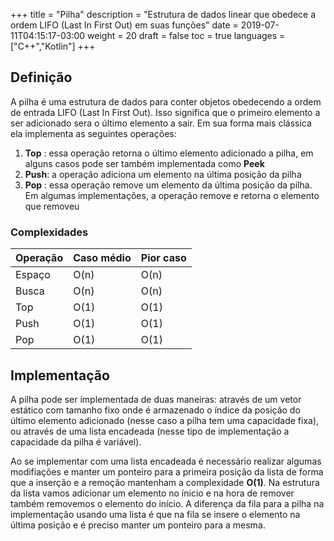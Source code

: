 +++
title = "Pilha"
description = "Estrutura de dados linear que obedece a ordem LIFO (Last In First Out) em suas funções"
date = 2019-07-11T04:15:17-03:00
weight = 20
draft = false
toc = true
languages = ["C++","Kotlin"]
+++
<h2 class="title is-4"> Definição </h2>

A pilha é uma estrutura de dados para conter objetos obedecendo a ordem de entrada  LIFO (Last In First Out). Isso significa
que o primeiro elemento a ser adicionado sera o último elemento a sair. Em sua forma mais clássica ela implementa
as seguintes operações:

<div class="margin_left">
  <ol>
    <li><b>Top</b> : essa operação retorna o último elemento adicionado a pilha, em alguns casos pode ser também implementada como <b>Peek</b></li>
    <li><b>Push</b>: a operação adiciona um elemento na última posição da pilha</li>
    <li><b>Pop</b> : essa operação remove um elemento da última posição da pilha. Em algumas implementações, a operação remove e retorna o elemento que removeu </li>
  </ol>
</div>

<div class="container has-text-centered">
<h3 class="title is-5 margin_top"> Complexidades </h3>

<table class="table is-striped is-bordered center" >
    <thead>
        <tr>
            <th>Operação</th>
            <th>Caso médio</th> 
            <th>Pior caso</th>
        </tr>
    </thead>
    <tbody>
        <tr>
            <td>Espaço</td>
            <td>O(n)</td> 
            <td>O(n)</td>
        </tr>
        <tr>
            <td>Busca</td>
            <td>O(n)</td> 
            <td>O(n)</td>
        </tr>
        <tr>
            <td>Top</td>
            <td>O(1)</td> 
            <td>O(1)</td>
        </tr>
        <tr>
            <td>Push</td>
            <td>O(1)</td> 
            <td>O(1)</td>
        </tr>
        <tr>
            <td>Pop</td>
            <td>O(1)</td> 
            <td>O(1)</td>
        </tr>
    </tbody>
</table>
</div>

<h2 class="title is-4 margin_top"> Implementação </h2>

A pilha pode ser implementada de duas maneiras: através de um vetor estático com tamanho fixo onde é armazenado o índice da posição do último elemento adicionado (nesse caso a pilha tem uma capacidade fixa), ou através de uma lista encadeada (nesse tipo de implementação a capacidade da pilha é variável).

Ao se implementar com uma lista encadeada é necessário realizar algumas modifiações e manter um ponteiro para a primeira posição da lista de forma que a inserção e a remoção mantenham a complexidade **O(1)**. Na estrutura da lista vamos adicionar um elemento no ínicio e na hora de remover também removemos o elemento do início. A diferença da fila para a pilha na implementação usando uma lista é que na fila se insere o elemento na última posição e é preciso manter um ponteiro para a mesma.